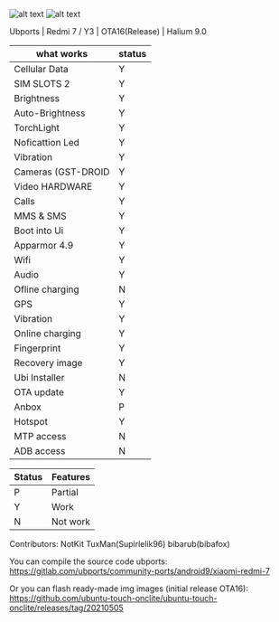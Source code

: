 ![alt text](https://ds-assets.cdn.devapps.ru/iOKcsqhihC1kl28Zje9qK4MVtEiHwi1eVXZQBYrgG1jT5KsjQw.jpg?_=0) ![alt text](https://ds-assets.cdn.devapps.ru/iOKcsiBtqUie4EGD7bIFaSfPEkyvz1cmp5OCIz2GeV1glOipAB5g.jpg?_=0) 


Ubports | Redmi 7 / Y3 | OTA16(Release) | Halium 9.0

what works  | status |
| --- | --- |
| Cellular Data | Y |
| SIM SLOTS 2 | Y |
| Brightness | Y |
| Auto-Brightness | Y |
| TorchLight | Y |
| Noficattion Led| Y |
| Vibration| Y |
| Cameras (GST-DROID| Y |
| Video HARDWARE| Y |
| Calls| Y |
| MMS & SMS| Y |
| Boot into Ui| Y |
| Apparmor 4.9| Y | 
| Wifi| Y |
| Audio| Y 
| Ofline charging| N |
| GPS| Y |
| Vibration| Y |
| Online charging| Y | 
| Fingerprint| Y |
| Recovery image| Y |
| Ubi Installer| N | Coming soon
| OTA update| Y |
| Anbox| P |
| Hotspot| Y |
| MTP access| N |   
| ADB access| N | 

Status  | Features |
| --- | --- |
| P |  Partial |
| Y |  Work |
| N |  Not work |

Contributors:
NotKit
TuxMan(Supirlelik96)
bibarub(bibafox)

You can compile the source code ubports:                                                                                             
https://gitlab.com/ubports/community-ports/android9/xiaomi-redmi-7

Or you can flash ready-made img images (initial release OTA16):                                                                 
https://github.com/ubuntu-touch-onclite/ubuntu-touch-onclite/releases/tag/20210505



